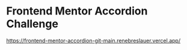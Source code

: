 # Frontend Mentor Accordion Challenge

https://frontend-mentor-accordion-git-main.renebreslauer.vercel.app/
